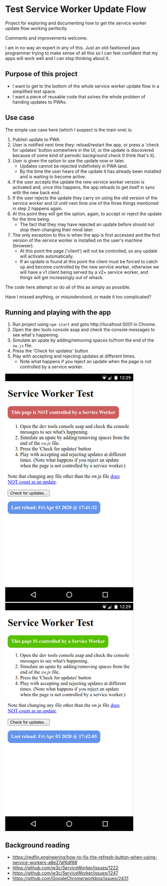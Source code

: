 # Test Service Worker Update Flow
Project for exploring and documenting how to get the service worker update flow working perfectly.

Comments and improvements welcome.

I am in no way an expert in any of this. Just an old-fashioned java programmer trying to make sense of all this so I can 
feel confident that my apps will work well and I can stop thinking about it.

## Purpose of this project

* I want to get to the bottom of the whole service worker update flow in a simplified test space. 
* I want a piece of reusable code that solves the whole problem of handing updates to PWAs. 

## Use case

The simple use case here (which I suspect is the main one) is:

1. Publish update to PWA.
1. User is notified next time they: reload/restart the app, or press a 'check for updates' button somewhere in the UI, or the update 
is discovered because of some kind of periodic background check (I think that's it).
1. User is given the option to use the update now or later. 
   * Updates cannot be rejected indefinitely in PWA land.
   * By the time the user hears of the update it has already been installed and is waiting to become active.
1. If the user accepts the update the new service worker version is activated and, once this happens, the app reloads to get
itself in sync with the new back end.
1. If the user rejects the update they carry on using the old version of the service worker and UI until next time one of the 
three things mentioned in step 2 happens again. 
1. At this point they will get the option, again, to accept or reject the update for the time being. 
   * The fact that they may have rejected an update before should not stop them changing their mind later.
1. The only exception to this is when the app is first accessed and the first version of the service worker is installed
on the user's machine (browser). 
   * At this point the page ('client') will not be controlled, so any update will activate 
automatically. 
   * If an update is found at this point the client must be forced to catch up and become controlled by the new service worker, otherwise
we will have a v1 client being served by a v2+ service worker, and things will get increasingly out  of whack.

The code here attempt so do all of this as simply as possible. 

Have I missed anything, or misunderstood, or made it too complicated? 

## Running and playing with the app

1. Run project using `npm start` and goto http://localhost:5001 in Chrome.
1. Open the dev tools console asap and check the console messages to see what's happening.
1. Simulate an upate by adding/removing spaces to/from the end of the `sw.js` file.
1. Press the 'Check for updates' button
1. Play with accepting and rejecting updates at different times. 
   * Note what happens if you reject an update when the page is not controlled by a service worker.
   
![Uncontrolled client](img/controller-absent.png)
![Controlled client](img/controller-present.png)


## Background reading

* https://redfin.engineering/how-to-fix-the-refresh-button-when-using-service-workers-a8e27af6df68
* https://github.com/w3c/ServiceWorker/issues/1222
* https://github.com/w3c/ServiceWorker/issues/1247
* https://github.com/GoogleChrome/workbox/issues/2431